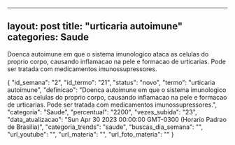 
  ---
  layout: post
  title: "urticaria autoimune"
  categories: Saude
  ---
  Doenca autoimune em que o sistema imunologico ataca as celulas do proprio corpo, causando inflamacao na pele e formacao de urticarias. Pode ser tratada com medicamentos imunossupressores.

  {
  "id_semana": "2",
  "id_termo": "21",
  "status": "novo",
  "termo": "urticaria autoimune",
  "definicao": "Doenca autoimune em que o sistema imunologico ataca as celulas do proprio corpo, causando inflamacao na pele e formacao de urticarias. Pode ser tratada com medicamentos imunossupressores.",
  "categoria": "Saude",
  "percentual": "2200",
  "vezes_subida": "23",
  "data_atualizacao": "Sun Apr 30 2023 00:00:00 GMT-0300 (Horario Padrao de Brasilia)",
  "categoria_trends": "saude",
  "buscas_dia_semana": "",
  "url_youtube": "",
  "url_materia": "",
  "url_foto_materia": ""
}